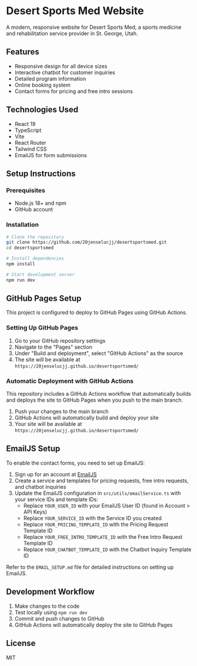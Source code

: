 # Desert Sports Med Website

A modern, responsive website for Desert Sports Med, a sports medicine and rehabilitation service provider in St. George, Utah.

## Features

- Responsive design for all device sizes
- Interactive chatbot for customer inquiries
- Detailed program information
- Online booking system
- Contact forms for pricing and free intro sessions

## Technologies Used

- React 19
- TypeScript
- Vite
- React Router
- Tailwind CSS
- EmailJS for form submissions

## Setup Instructions

### Prerequisites

- Node.js 18+ and npm
- GitHub account

### Installation

```bash
# Clone the repository
git clone https://github.com/20jenselucjj/desertsportsmed.git
cd desertsportsmed

# Install dependencies
npm install

# Start development server
npm run dev
```

## GitHub Pages Setup

This project is configured to deploy to GitHub Pages using GitHub Actions.

### Setting Up GitHub Pages

1. Go to your GitHub repository settings
2. Navigate to the "Pages" section
3. Under "Build and deployment", select "GitHub Actions" as the source
4. The site will be available at `https://20jenselucjj.github.io/desertsportsmed/`

### Automatic Deployment with GitHub Actions

This repository includes a GitHub Actions workflow that automatically builds and deploys the site to GitHub Pages when you push to the main branch.

1. Push your changes to the main branch
2. GitHub Actions will automatically build and deploy your site
3. Your site will be available at `https://20jenselucjj.github.io/desertsportsmed/`

## EmailJS Setup

To enable the contact forms, you need to set up EmailJS:

1. Sign up for an account at [EmailJS](https://www.emailjs.com/)
2. Create a service and templates for pricing requests, free intro requests, and chatbot inquiries
3. Update the EmailJS configuration in `src/utils/emailService.ts` with your service IDs and template IDs:
   - Replace `YOUR_USER_ID` with your EmailJS User ID (found in Account > API Keys)
   - Replace `YOUR_SERVICE_ID` with the Service ID you created
   - Replace `YOUR_PRICING_TEMPLATE_ID` with the Pricing Request Template ID
   - Replace `YOUR_FREE_INTRO_TEMPLATE_ID` with the Free Intro Request Template ID
   - Replace `YOUR_CHATBOT_TEMPLATE_ID` with the Chatbot Inquiry Template ID

Refer to the `EMAIL_SETUP.md` file for detailed instructions on setting up EmailJS.

## Development Workflow

1. Make changes to the code
2. Test locally using `npm run dev`
3. Commit and push changes to GitHub
4. GitHub Actions will automatically deploy the site to GitHub Pages

## License

MIT
